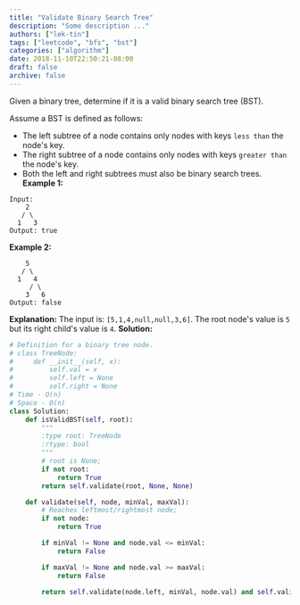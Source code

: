 ```yaml
---
title: "Validate Binary Search Tree"
description: "Some description ..."
authors: ["lek-tin"]
tags: ["leetcode", "bfs", "bst"]
categories: ["algorithm"]
date: 2018-11-10T22:50:21-08:00
draft: false
archive: false
---
```

Given a binary tree, determine if it is a valid binary search tree (BST).

Assume a BST is defined as follows:
- The left subtree of a node contains only nodes with keys `less than` the node's key.
- The right subtree of a node contains only nodes with keys `greater than` the node's key.
- Both the left and right subtrees must also be binary search trees.
**Example 1:**
```
Input:
    2
   / \
  1   3
Output: true
```
**Example 2:**
```
    5
   / \
  1   4
     / \
    3   6
Output: false
```
**Explanation:** The input is: `[5,1,4,null,null,3,6]`. The root node's value is `5` but its right child's value is `4`.
**Solution:**
```python
# Definition for a binary tree node.
# class TreeNode:
#     def __init__(self, x):
#         self.val = x
#         self.left = None
#         self.right = None
# Time - O(n)
# Space - O(n)
class Solution:
    def isValidBST(self, root):
        """
        :type root: TreeNode
        :rtype: bool
        """
        # root is None;
        if not root:
            return True
        return self.validate(root, None, None)

    def validate(self, node, minVal, maxVal):
        # Reaches leftmost/rightmost node;
        if not node:
            return True

        if minVal != None and node.val <= minVal:
            return False

        if maxVal != None and node.val >= maxVal:
            return False

        return self.validate(node.left, minVal, node.val) and self.validate(node.right, node.val, maxVal)
```